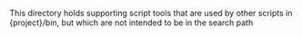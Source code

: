 This directory holds supporting script tools that are used by other scripts in {project}/bin, but which
are not intended to be in the search path

